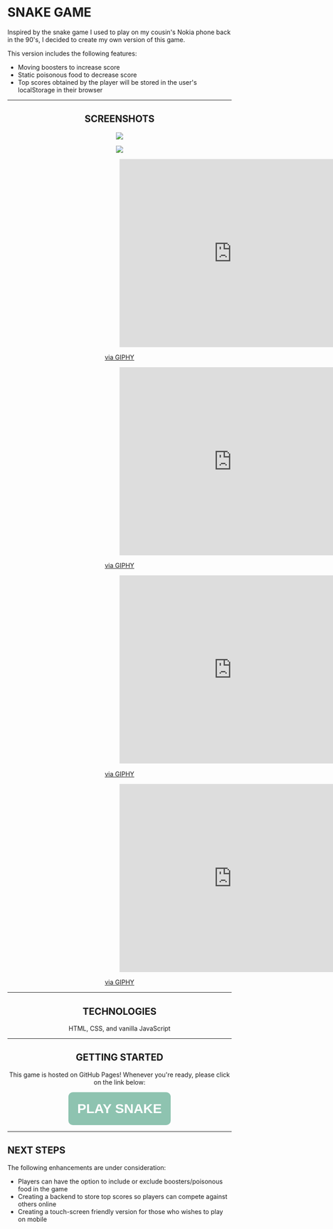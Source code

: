 # **SNAKE GAME**

Inspired by the snake game I used to play on my cousin's Nokia phone back in the 90's, I decided to create my own version of this game.

This version includes the following features:
* Moving boosters to increase score
* Static poisonous food to decrease score
* Top scores obtained by the player will be stored in the user's localStorage in their browser
<hr>


<div style = "text-align: center">

## **SCREENSHOTS**


![](https://giphy.com/embed/xrcJD4GAcNGgnDTEex)


![](https://giphy.com/embed/OKObugJpYcYWhDgrFO)


<div style="width:100%;height:0;padding-bottom:84%;position:relative;"><iframe src="https://giphy.com/embed/cX0fil0emqfVP280aY" width="100%" height="100%" style="position:absolute" frameBorder="0" class="giphy-embed" allowFullScreen></iframe></div><p><a href="https://giphy.com/gifs/cX0fil0emqfVP280aY">via GIPHY</a></p>


<div style="width:100%;height:0;padding-bottom:84%;position:relative;"><iframe src="https://giphy.com/embed/1mQPBV1mBPpXa7u7UF" width="100%" height="100%" style="position:absolute" frameBorder="0" class="giphy-embed" allowFullScreen></iframe></div><p><a href="https://giphy.com/gifs/1mQPBV1mBPpXa7u7UF">via GIPHY</a></p>


<div style="width:100%;height:0;padding-bottom:84%;position:relative;"><iframe src="https://giphy.com/embed/yLq8eZAy82QzYI9HCV" width="100%" height="100%" style="position:absolute" frameBorder="0" class="giphy-embed" allowFullScreen></iframe></div><p><a href="https://giphy.com/gifs/yLq8eZAy82QzYI9HCV">via GIPHY</a></p>


<div style="width:100%;height:0;padding-bottom:84%;position:relative;"><iframe src="https://giphy.com/embed/tqRQ2tQqkoTtc7CebU" width="100%" height="100%" style="position:absolute" frameBorder="0" class="giphy-embed" allowFullScreen></iframe></div><p><a href="https://giphy.com/gifs/tqRQ2tQqkoTtc7CebU">via GIPHY</a></p>



<hr>

## **TECHNOLOGIES**

HTML, CSS, and vanilla JavaScript

<hr>
<h2><strong>GETTING STARTED</strong></h2>

This game is hosted on GitHub Pages! 
Whenever you're ready, please click on the link below:

<button style="padding: 20px; font-size: 30px; border-radius: 10px; background-color: #8EC3B0; border: none;" ><strong><a style="color: white; text-decoration: none;" href="https://vanessaycui.github.io/snake-game/">PLAY SNAKE</a></strong></button>
</div>

<hr>

## **NEXT STEPS**

The following enhancements are under consideration:
* Players can have the option to include or exclude boosters/poisonous food in the game
* Creating a backend to store top scores so players can compete against others online
* Creating a touch-screen friendly version for those who wishes to play on mobile


